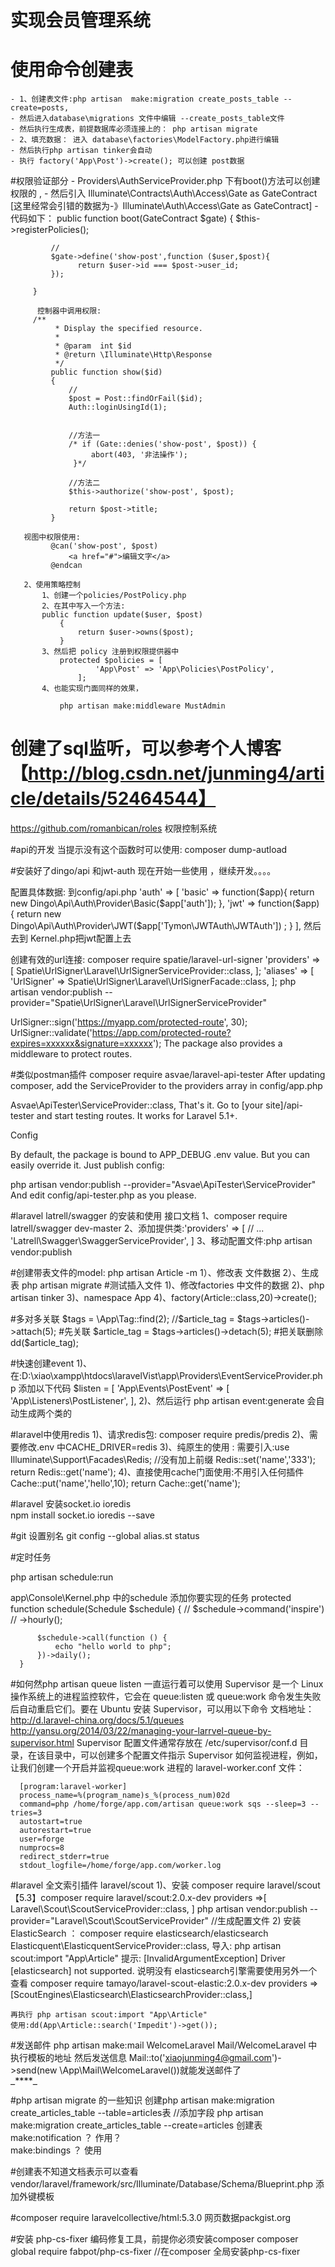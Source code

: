# 实现会员管理系统
  # 使用命令创建表
    - 1、创建表文件:php artisan  make:migration create_posts_table --create=posts,
    - 然后进入database\migrations 文件中编辑 --create_posts_table文件 
    - 然后执行生成表，前提数据库必须连接上的： php artisan migrate 
    - 2、填充数据： 进入 database\factories\ModelFactory.php进行编辑
    - 然后执行php artisan tinker会自动 
    - 执行 factory('App\Post')->create(); 可以创建 post数据
   
   #权限验证部分
     -  Providers\AuthServiceProvider.php 下有boot()方法可以创建权限的 ,
     - 然后引入 Illuminate\Contracts\Auth\Access\Gate as GateContract [这里经常会引错的数据为-》Illuminate\Auth\Access\Gate as GateContract]
     -代码如下：
      public function boot(GateContract $gate)
         {
             $this->registerPolicies();
     
             //
             $gate->define('show-post',function ($user,$post){
                   return $user->id === $post->user_id;
             });
     
         }
      
          控制器中调用权限:
         /**
              * Display the specified resource.
              *
              * @param  int $id
              * @return \Illuminate\Http\Response
              */
             public function show($id)
             {
                 //
                 $post = Post::findOrFail($id);
                 Auth::loginUsingId(1);
         
         
                 //方法一
                 /* if (Gate::denies('show-post', $post)) {
                      abort(403, '非法操作');
                  }*/
         
                 //方法二
                 $this->authorize('show-post', $post);
         
                 return $post->title;
             }
             
       视图中权限使用:
             @can('show-post', $post)
                 <a href="#">编辑文字</a>
             @endcan
             
       2、使用策略控制  
           1、创建一个policies/PostPolicy.php
           2、在其中写入一个方法:
           public function update($user, $post)
               {
                   return $user->owns($post);
               }
           3、然后把 policy 注册到权限提供器中
               protected $policies = [
                       'App\Post' => 'App\Policies\PostPolicy',
                   ];
           4、也能实现门面同样的效果，    
               
               php artisan make:middleware MustAdmin
         
  # 创建了sql监听，可以参考个人博客【http://blog.csdn.net/junming4/article/details/52464544】  
   
   https://github.com/romanbican/roles 权限控制系统
   
#api的开发
当提示没有这个函数时可以使用: composer dump-autload

#安装好了dingo/api 和jwt-auth 现在开始一些使用 ，继续开发。。。。  
 
配置具体数据: 到config/api.php
    'auth' => [
        'basic' => function($app){
            return new  Dingo\Api\Auth\Provider\Basic($app['auth']);
        },
        'jwt' => function($app) {
            return  new Dingo\Api\Auth\Provider\JWT($app['Tymon\JWTAuth\JWTAuth']) ;
        }
    ],
然后去到 Kernel.php把jwt配置上去

创建有效的url连接:
composer require spatie/laravel-url-signer
'providers' => [
    Spatie\UrlSigner\Laravel\UrlSignerServiceProvider::class,
];
'aliases' => [
    'UrlSigner' => Spatie\UrlSigner\Laravel\UrlSignerFacade::class,
];
php artisan vendor:publish --provider="Spatie\UrlSigner\Laravel\UrlSignerServiceProvider"

UrlSigner::sign('https://myapp.com/protected-route', 30);
UrlSigner::validate('https://app.com/protected-route?expires=xxxxxx&signature=xxxxxx');
The package also provides a middleware to protect routes.

#类似postman插件
composer require asvae/laravel-api-tester
After updating composer, add the ServiceProvider to the providers array in config/app.php

Asvae\ApiTester\ServiceProvider::class,
That's it. Go to [your site]/api-tester and start testing routes. It works for Laravel 5.1+.

Config

By default, the package is bound to APP_DEBUG .env value. But you can easily override it. Just publish config:

php artisan vendor:publish --provider="Asvae\ApiTester\ServiceProvider"
And edit config/api-tester.php as you please.

#laravel latrell/swagger 的安装和使用 接口文档
1、composer require latrell/swagger dev-master
2、添加提供类:'providers' => [
        // ...
        'Latrell\Swagger\SwaggerServiceProvider',
    ]
3、移动配置文件:php artisan vendor:publish 
   
#创建带表文件的model: php artisan Article -m
   1）、修改表 文件数据
   2）、生成表 php artisan migrate
#测试插入文件
   1)、修改factories 中文件的数据
   2)、php artisan tinker
   3)、namespace App
   4)、factory(Article::class,20)->create();

#多对多关联
    $tags = \App\Tag::find(2);
    //$article_tag = $tags->articles()->attach(5);  #先关联
    $article_tag = $tags->articles()->detach(5);    #把关联删除
    dd($article_tag);
    
#快速创建event
    1)、在:D:\xiao\xampp\htdocs\laravelVist\app\Providers\EventServiceProvider.php 添加以下代码
    $listen = [
            'App\Events\PostEvent' => [
                'App\Listeners\PostListener',
            ],
    2)、然后运行 php artisan event:generate 会自动生成两个类的

#laravel中使用redis
 1)、请求redis包: composer require predis/predis
 2)、需要修改.env 中CACHE_DRIVER=redis
 3)、纯原生的使用 :
    需要引入:use Illuminate\Support\Facades\Redis; //没有加上前缀
    Redis::set('name','333');
    return Redis::get('name');
 4)、直接使用cache门面使用:不用引入任何插件
     Cache::put('name','hello',10);
     return Cache::get('name');
     
#laravel 安装socket.io ioredis   
  npm install socket.io ioredis --save         
  
#git 设置别名
  git config --global alias.st status
  
#定时任务

 php artisan schedule:run

  app\Console\Kernel.php
  中的schedule 添加你要实现的任务
   protected function schedule(Schedule $schedule)
      {
          // $schedule->command('inspire')
          //          ->hourly();
  
          $schedule->call(function () {
              echo "hello world to php";
          })->daily();
      }
      
#如何然php artisan queue listen 一直运行着可以使用
      Supervisor 是一个 Linux 操作系统上的进程监控软件，它会在 queue:listen 或 queue:work 命令发生失败后自动重启它们。要在 Ubuntu 安装 Supervisor，可以用以下命令
      文档地址：http://d.laravel-china.org/docs/5.1/queues
      http://yansu.org/2014/03/22/managing-your-larrvel-queue-by-supervisor.html
      Supervisor 配置文件通常存放在 /etc/supervisor/conf.d 目录，在该目录中，可以创建多个配置文件指示 Supervisor 如何监视进程，例如，让我们创建一个开启并监视queue:work 进程的 laravel-worker.conf 文件：
      
      [program:laravel-worker]
      process_name=%(program_name)s_%(process_num)02d
      command=php /home/forge/app.com/artisan queue:work sqs --sleep=3 --tries=3
      autostart=true
      autorestart=true
      user=forge
      numprocs=8
      redirect_stderr=true
      stdout_logfile=/home/forge/app.com/worker.log

#laravel 全文索引插件 laravel/scout
    1)、安装 composer require laravel/scout 【5.3】composer require laravel/scout:2.0.x-dev
    providers =>[ Laravel\Scout\ScoutServiceProvider::class,  ]
    php artisan vendor:publish --provider="Laravel\Scout\ScoutServiceProvider" //生成配置文件
    2) 安装 ElasticSearch ： composer require elasticsearch/elasticsearch
    Elasticquent\ElasticquentServiceProvider::class,
    导入:
    php artisan scout:import "App\Article"
    提示:
    [InvalidArgumentException]
    Driver [elasticsearch] not supported.
    说明没有 elasticsearch引擎需要使用另外一个查看
    composer require tamayo/laravel-scout-elastic:2.0.x-dev
    providers =>[ScoutEngines\Elasticsearch\ElasticsearchProvider::class,]
    
    再执行 php artisan scout:import "App\Article"
    使用:dd(App\Article::search('Impedit')->get()); 
    
#发送邮件 
    php artisan make:mail WelcomeLaravel
    Mail/WelcomeLaravel 中执行模板的地址
    然后发送信息
    Mail::to('xiaojunming4@gmail.com')->send(new \App\Mail\WelcomeLaravel())就能发送邮件了  
    **`_****_`**
    
#php artisan  migrate 的一些知识
   创建php artisan make:migration create_articles_table  --table=articles表 //添加字段
   php artisan make:migration create_articles_table  --create=articles 创建表
   make:notification ？ 作用？  
   make:bindings ？ 使用 
   
#创建表不知道文档表示可以查看
   vendor/laravel/framework/src/Illuminate/Database/Schema/Blueprint.php
   添加外键模板

#composer require laravelcollective/html:5.3.0 网页数据packgist.org   

#安装 php-cs-fixer 编码修复工具，前提你必须安装composer
   composer global require fabpot/php-cs-fixer //在composer 全局安装php-cs-fixer
   


      

            
            

   
    
 


